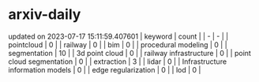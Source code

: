 # arxiv-daily
updated on 2023-07-17 15:11:59.407601
| keyword | count |
| - | - |
| pointcloud | 0 |
| railway | 0 |
| bim | 0 |
| procedural modeling | 0 |
| segmentation | 10 |
| 3d point cloud | 0 |
| railway infrastructure | 0 |
| point cloud segmentation | 0 |
| extraction | 3 |
| lidar | 0 |
| Infrastructure information models | 0 |
| edge regularization | 0 |
| lod | 0 |
